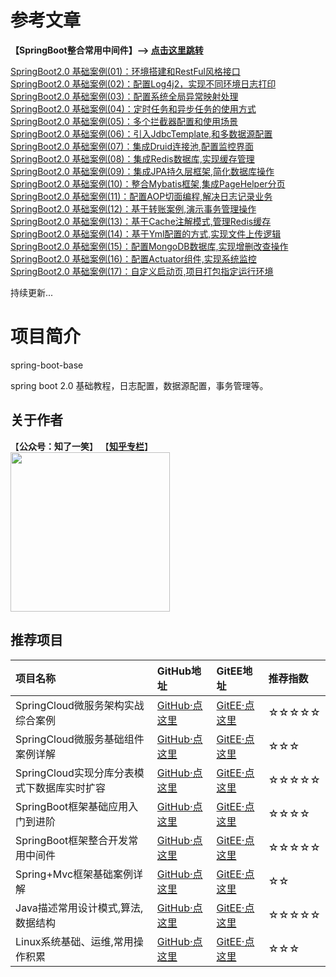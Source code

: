 # 参考文章

<b>【SpringBoot整合常用中间件】--> [点击这里跳转](https://github.com/cicadasmile/middle-ware-parent)</b>

<a href="https://mp.weixin.qq.com/s?__biz=MzU4Njg0MzYwNw==&mid=2247483781&idx=1&sn=535a1ffa6c86bf4774f3bac031664821&chksm=fdf4553dca83dc2b4632ac5baca718b19df7b3ffde817258920dc2b631515261d9d4dac0765f&token=949711998&lang=zh_CN#rd">
SpringBoot2.0 基础案例(01)：环境搭建和RestFul风格接口</a><br/>

<a href="https://mp.weixin.qq.com/s?__biz=MzU4Njg0MzYwNw==&mid=2247483790&idx=1&sn=fe59711fc5f47ca094b2aa57ff892f53&chksm=fdf45536ca83dc20c970269058d68fd12362e51f1021e12f8206ab0ed0d4ddd623f3107ea236&token=1128156488&lang=zh_CN#rd">
SpringBoot2.0 基础案例(02)：配置Log4j2，实现不同环境日志打印</a><br/>

<a href="https://mp.weixin.qq.com/s?__biz=MzU4Njg0MzYwNw==&mid=2247483798&idx=1&sn=55d64a05ad2ce03867620a387c23f5d3&chksm=fdf4552eca83dc38ef53295c68a0fe42e27b488f60ed64bce7353c40de8c9d03b6c901b792b1&token=1418427781&lang=zh_CN#rd">
SpringBoot2.0 基础案例(03)：配置系统全局异常映射处理</a><br/>

<a href="https://mp.weixin.qq.com/s?__biz=MzU4Njg0MzYwNw==&mid=2247483802&idx=1&sn=ef5f1b46945d4a0fa5e4b705591bc2d4&chksm=fdf45522ca83dc345a7034099d548c8269d79c56b857dcfc762b5dc6d768d13481fc3f8afeea&token=1671295027&lang=zh_CN#rd">
SpringBoot2.0 基础案例(04)：定时任务和异步任务的使用方式</a><br/>

<a href="https://mp.weixin.qq.com/s?__biz=MzU4Njg0MzYwNw==&mid=2247483806&idx=1&sn=caec9a25d6d3e47a3186b5c110ba7c48&chksm=fdf45526ca83dc303bbed238a02b87c68a8e93bc1c50940263cad108da7f336852fa2bf41c99&token=753772915&lang=zh_CN#rd">
SpringBoot2.0 基础案例(05)：多个拦截器配置和使用场景</a><br/>

<a href="https://mp.weixin.qq.com/s?__biz=MzU4Njg0MzYwNw==&mid=2247483810&idx=1&sn=99b9b7e515b040000ab6b670db679e2e&chksm=fdf4551aca83dc0cd94b574f7552c8b1a4b4c36beba001ab5146e00b855fb3b24156b0e5fe1e&token=1918524437&lang=zh_CN#rd">
SpringBoot2.0 基础案例(06)：引入JdbcTemplate,和多数据源配置</a><br/>

<a href="https://mp.weixin.qq.com/s?__biz=MzU4Njg0MzYwNw==&mid=2247483830&idx=1&sn=0db10b1476f1ea13b5167f17f1595a35&chksm=fdf4550eca83dc1865bd63f3fa927cc95cb2c5ac70e6f93cf9605ac21f4330ef238f55f8c61a&token=284651905&lang=zh_CN#rd">
SpringBoot2.0 基础案例(07)：集成Druid连接池,配置监控界面</a><br/>

<a href="https://mp.weixin.qq.com/s?__biz=MzU4Njg0MzYwNw==&mid=2247483835&idx=1&sn=f2cdc2a8059e2a34f715ce837718fcc8&chksm=fdf45503ca83dc15502c62bf6f000c882c91439b8b82243dbe6c05bc80da375c7642b41add8c&token=1199839691&lang=zh_CN#rd">
SpringBoot2.0 基础案例(08)：集成Redis数据库,实现缓存管理</a><br/>

<a href="https://mp.weixin.qq.com/s?__biz=MzU4Njg0MzYwNw==&mid=2247483840&idx=1&sn=f5f86033cc19859331bb120140051ce2&chksm=fdf45578ca83dc6eb40297b148001c1cb72820924fbfd7df8715979b6a6d6eb843f64de03b9e&token=935921302&lang=zh_CN#rd">
SpringBoot2.0 基础案例(09)：集成JPA持久层框架,简化数据库操作</a><br/>

<a href="https://mp.weixin.qq.com/s?__biz=MzU4Njg0MzYwNw==&mid=2247483846&idx=1&sn=1728b7ad15e59060f503542b73083cb6&chksm=fdf4557eca83dc68e870a674b9012aeab6270cad1715d2bd2375a43bfa88779ff92f81923637&token=197850378&lang=zh_CN#rd">
SpringBoot2.0 基础案例(10)：整合Mybatis框架,集成PageHelper分页</a><br/>

<a href="https://mp.weixin.qq.com/s?__biz=MzU4Njg0MzYwNw==&mid=2247483851&idx=1&sn=d9743d43ac905fc8bccbba0e12ae47e7&chksm=fdf45573ca83dc656f5966df6180c13f82ea06ad77672ba0c195a948bf4e7135972c4cc46757&token=484812131&lang=zh_CN#rd">
SpringBoot2.0 基础案例(11)：配置AOP切面编程,解决日志记录业务</a><br/>

<a href="https://mp.weixin.qq.com/s?__biz=MzU4Njg0MzYwNw==&mid=2247483858&idx=1&sn=30cf36583725d1f59f4c8b8efb2a79d1&chksm=fdf4556aca83dc7ca84d70ab7754a9e1ca0cdbdb97dac75b77d78e0f124e9c0ebadf5a72ba56&token=1999506102&lang=zh_CN#rd">
SpringBoot2.0 基础案例(12)：基于转账案例,演示事务管理操作</a><br/>

<a href="https://mp.weixin.qq.com/s?__biz=MzU4Njg0MzYwNw==&mid=2247483863&idx=1&sn=3e392e81f0d5c387d42888a7918e3a13&chksm=fdf4556fca83dc793863653e69dccd2e3f65bf9f28240a15dbe1798b405261ba802a8def0357&token=196805212&lang=zh_CN#rd">
SpringBoot2.0 基础案例(13)：基于Cache注解模式,管理Redis缓存</a><br/>

<a href="https://mp.weixin.qq.com/s?__biz=MzU4Njg0MzYwNw==&mid=2247483868&idx=1&sn=ef3b1fe7668c7a1065cb9910a12da66d&chksm=fdf45564ca83dc72243db18688b5f58033fd568c7b4c31cce6ff039070ac0fb05b40648d5345&token=1713479162&lang=zh_CN#rd">
SpringBoot2.0 基础案例(14)：基于Yml配置的方式,实现文件上传逻辑</a><br/>

<a href="https://mp.weixin.qq.com/s?__biz=MzU4Njg0MzYwNw==&mid=2247483872&idx=1&sn=4a90d09cea8950543a079bb68109d4a3&chksm=fdf45558ca83dc4eb99adaffffb113ab23c65b6aaaeba25da789a3c9219d56ad2c349709e8c8&token=272720738&lang=zh_CN#rd">
SpringBoot2.0 基础案例(15)：配置MongoDB数据库,实现增删改查操作</a><br/>

<a href="https://mp.weixin.qq.com/s?__biz=MzU4Njg0MzYwNw==&mid=2247483876&idx=1&sn=25dbfd2146cf7391b534794ebb92ef64&chksm=fdf4555cca83dc4aa70f51f72a1f4b93102b6f20fddb3a843413eb089b817aae11578f42637c&token=1617806410&lang=zh_CN#rd">
SpringBoot2.0 基础案例(16)：配置Actuator组件,实现系统监控</a><br/>

<a href="https://mp.weixin.qq.com/s?__biz=MzU4Njg0MzYwNw==&mid=2247483882&idx=1&sn=93049bcbdf5d22a378b7fdeac33c1081&chksm=fdf45552ca83dc44fad10c1ab8fc949d10e0aedeff5aea164bb7db41bac19d0d9019948e43c7&token=2038775937&lang=zh_CN#rd">
SpringBoot2.0 基础案例(17)：自定义启动页,项目打包指定运行环境</a><br/>

持续更新...<br/>

# 项目简介

spring-boot-base

spring boot 2.0 基础教程，日志配置，数据源配置，事务管理等。

## 关于作者
【<b>公众号：知了一笑</b>】    【<b><a href="https://www.zhihu.com/people/cicadasmile/columns">知乎专栏</a></b>】<br/>
<img width="255px" height="255px" src="https://avatars0.githubusercontent.com/u/50793885?s=460&v=4"/><br/>

## 推荐项目

|项目名称|GitHub地址|GitEE地址|推荐指数|
|:---|:---|:---|:---|
|SpringCloud微服务架构实战综合案例|[GitHub·点这里](https://github.com/cicadasmile/husky-spring-cloud)|[GitEE·点这里](https://gitee.com/cicadasmile/husky-spring-cloud)|☆☆☆☆☆|
|SpringCloud微服务基础组件案例详解|[GitHub·点这里](https://github.com/cicadasmile/spring-cloud-base)|[GitEE·点这里](https://gitee.com/cicadasmile/spring-cloud-base)|☆☆☆|
|SpringCloud实现分库分表模式下数据库实时扩容|[GitHub·点这里](https://github.com/cicadasmile/cloud-shard-jdbc)|[GitEE·点这里](https://gitee.com/cicadasmile/cloud-shard-jdbc)|☆☆☆☆☆|
|SpringBoot框架基础应用入门到进阶|[GitHub·点这里](https://github.com/cicadasmile/spring-boot-base)|[GitEE·点这里](https://gitee.com/cicadasmile/spring-boot-base)|☆☆☆☆|
|SpringBoot框架整合开发常用中间件|[GitHub·点这里](https://github.com/cicadasmile/middle-ware-parent)|[GitEE·点这里](https://gitee.com/cicadasmile/middle-ware-parent)|☆☆☆☆☆|
|Spring+Mvc框架基础案例详解|[GitHub·点这里](https://github.com/cicadasmile/spring-mvc-parent)|[GitEE·点这里](https://gitee.com/cicadasmile/spring-mvc-parent)|☆☆|
|Java描述常用设计模式,算法,数据结构|[GitHub·点这里](https://github.com/cicadasmile/model-arithmetic-parent)|[GitEE·点这里](https://gitee.com/cicadasmile/model-arithmetic-parent)|☆☆☆☆☆|
|Linux系统基础、运维,常用操作积累|[GitHub·点这里](https://github.com/cicadasmile/linux-system-base)|[GitEE·点这里](https://gitee.com/cicadasmile/linux-system-base)|☆☆☆|
